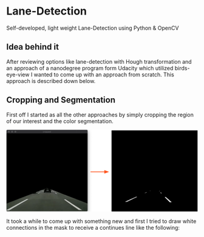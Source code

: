 # Lane-Detection
Self-developed, light weight Lane-Detection using Python &amp; OpenCV

## Idea behind it

After reviewing options like lane-detection with Hough transformation and an approach of a nanodegree program form Udacity which utilized birds-eye-view I wanted to come up with an approach from scratch. This approach is described down below.

## Cropping and Segmentation

First off I started as all the other approaches by simply cropping the region of our interest and the color segmentation.

![Text,try](https://github.com/HartP97/Lane-Detection/blob/master/ReadmeImages/crop_and_segment.png)


It took a while to come up with something new and first I tried to draw white connections in the mask to receive a continues line like the following:
